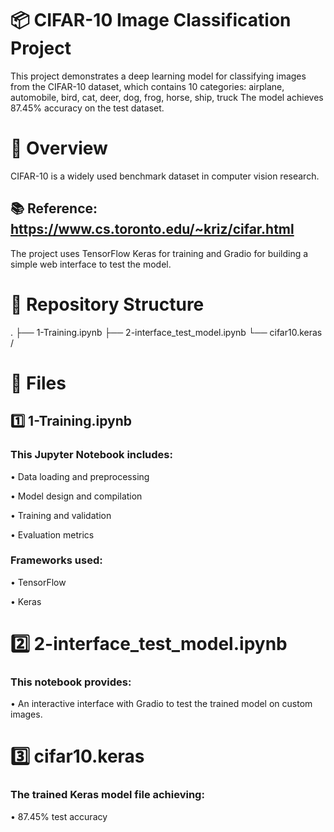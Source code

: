 # 📦 CIFAR-10 Image Classification Project
This project demonstrates a deep learning model for classifying images from the CIFAR-10 dataset, which contains 10 categories:
    airplane, automobile, bird, cat, deer, dog, frog, horse, ship, truck
The model achieves 87.45% accuracy on the test dataset.

# 🧠 Overview 
CIFAR-10 is a widely used benchmark dataset in computer vision research.
## 📚 Reference: https://www.cs.toronto.edu/~kriz/cifar.html
The project uses TensorFlow Keras for training and Gradio for building a simple web interface to test the model.

# 📂 Repository Structure
.
├── 1-Training.ipynb
├── 2-interface_test_model.ipynb
└── cifar10.keras /
# 📄 Files
## 1️⃣ 1-Training.ipynb
### This Jupyter Notebook includes:

• Data loading and preprocessing

• Model design and compilation

• Training and validation

• Evaluation metrics

### Frameworks used:

• TensorFlow

• Keras

# 2️⃣ 2-interface_test_model.ipynb
### This notebook provides:

• An interactive interface with Gradio to test the trained model on custom images.
# 3️⃣ cifar10.keras
### The trained Keras model file achieving:

• 87.45% test accuracy
